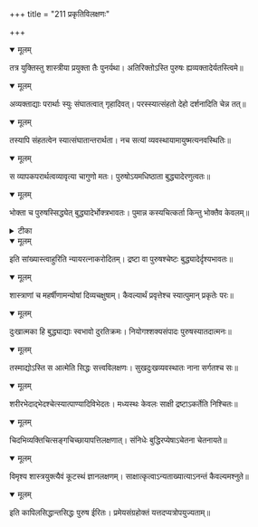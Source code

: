 +++
title = "211 प्रकृतिविलक्षणः"

+++


<details open><summary>मूलम्</summary>

तत्र युक्तिस्तु शास्त्रीया प्रयुक्ता तैः पुनर्यथा। अतिरिक्तोऽस्ति पुरुषः ह्यव्यक्तादेर्यतस्त्विमे॥
</details>



<details open><summary>मूलम्</summary>

अव्यक्ताद्याः परार्थाः स्युः संघातत्वात् गृहादिवत्। परस्स्यात्संहतो देहो दर्शनादिति चेन्न तत्॥
</details>



<details open><summary>मूलम्</summary>

तस्यापि संहतत्वेन स्यात्संघातान्तरार्थता। नच सत्यां व्यवस्थायामायुष्मत्यनवस्थितिः॥
</details>



<details open><summary>मूलम्</summary>

स व्यापकपरार्थत्वव्यावृत्या चागुणो मतः। पुरुषोऽयमधिष्ठाता बुद्ध्यादेरणुत्वतः॥
</details>



<details open><summary>मूलम्</summary>

भोक्ता च पुरुषस्सिद्ध्येत् बुद्ध्यादेर्भोक्त्रभावतः। पुमान्न कस्यचित्कर्ता किन्तु भोक्तैव केवलम्॥
</details>



<details><summary>टीका</summary>

न्या. र.[664]
</details>



<details open><summary>मूलम्</summary>

इति सांख्यास्त्वाहुरिति न्यायरत्नाकरोदितम्। द्रष्टा वा पुरुषश्चेष्टः बुद्ध्यादेर्दृश्यभावतः॥
</details>



<details open><summary>मूलम्</summary>

शास्त्राणां च महर्षीणामन्योषां दिव्यचक्षुषाम्। कैवल्यार्थं प्रवृत्तेश्च स्यात्पुमान् प्रकृतेः परः॥
</details>



<details open><summary>मूलम्</summary>

दुःखात्मका हि बुद्ध्याद्याः स्वभावो दुरतिक्रमः। नियोगश्शक्यसंपादः पुरुषस्यातदात्मनः॥
</details>



<details open><summary>मूलम्</summary>

तस्माद्योऽस्ति स आत्मेति सिद्धः सत्त्वविलक्षणः। सुखदुःखव्यवस्थातः नाना सर्गतश्च सः॥
</details>



<details open><summary>मूलम्</summary>

शरीरभेदाद्भेदश्चेत्स्यात्पाण्यादिविभेदतः। मध्यस्थः केवलः साक्षी द्रष्टाऽकर्तेति निश्चितः॥
</details>



<details open><summary>मूलम्</summary>

चिदभिव्यक्तिचित्सङ्गचिच्छायापत्तिलक्षणात्। संनिधेः बुद्धिरप्येषाऽचेतना चेतनायते॥
</details>



<details open><summary>मूलम्</summary>

विमृश्य शास्त्रयुक्त्यैवं कूटस्थं ज्ञानलक्षणम्। साक्षात्कृत्वाऽन्यताख्यात्याऽनन्तं कैवल्यमश्नुते॥
</details>



<details open><summary>मूलम्</summary>

इति कापिलसिद्धान्तसिद्धः पुरुष ईरितः। प्रमेयसंग्रहोक्तं यत्तदप्यत्रोपयुज्यताम्॥
</details>

